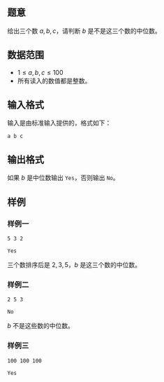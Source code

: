 ## 题意

给出三个数 $a,b,c$，请判断 $b$ 是不是这三个数的中位数。

## 数据范围

- $1 \le a,b,c \le 100$
- 所有读入的数值都是整数。

## 输入格式

输入是由标准输入提供的，格式如下：

```
a b c
```

## 输出格式

如果 $b$ 是中位数输出 `Yes`，否则输出 `No`。

## 样例

### 样例一

```
5 3 2
```

```
Yes
```

三个数排序后是 $2,3,5$，$b$ 是这三个数的中位数。

### 样例二

```
2 5 3
```

```
No
```

$b$ 不是这些数的中位数。

### 样例三

```
100 100 100
```

```
Yes
```
